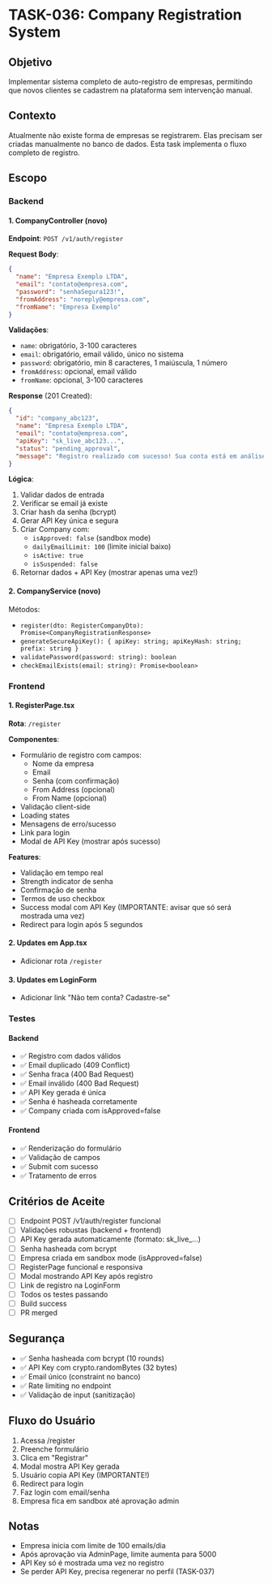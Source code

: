 # TASK-036: Company Registration System

## Objetivo
Implementar sistema completo de auto-registro de empresas, permitindo que novos clientes se cadastrem na plataforma sem intervenção manual.

## Contexto
Atualmente não existe forma de empresas se registrarem. Elas precisam ser criadas manualmente no banco de dados. Esta task implementa o fluxo completo de registro.

## Escopo

### Backend

#### 1. CompanyController (novo)
**Endpoint**: `POST /v1/auth/register`

**Request Body**:
```json
{
  "name": "Empresa Exemplo LTDA",
  "email": "contato@empresa.com",
  "password": "senhaSegura123!",
  "fromAddress": "noreply@empresa.com",
  "fromName": "Empresa Exemplo"
}
```

**Validações**:
- `name`: obrigatório, 3-100 caracteres
- `email`: obrigatório, email válido, único no sistema
- `password`: obrigatório, min 8 caracteres, 1 maiúscula, 1 número
- `fromAddress`: opcional, email válido
- `fromName`: opcional, 3-100 caracteres

**Response** (201 Created):
```json
{
  "id": "company_abc123",
  "name": "Empresa Exemplo LTDA",
  "email": "contato@empresa.com",
  "apiKey": "sk_live_abc123...",
  "status": "pending_approval",
  "message": "Registro realizado com sucesso! Sua conta está em análise e será aprovada em até 7 dias."
}
```

**Lógica**:
1. Validar dados de entrada
2. Verificar se email já existe
3. Criar hash da senha (bcrypt)
4. Gerar API Key única e segura
5. Criar Company com:
   - `isApproved: false` (sandbox mode)
   - `dailyEmailLimit: 100` (limite inicial baixo)
   - `isActive: true`
   - `isSuspended: false`
6. Retornar dados + API Key (mostrar apenas uma vez!)

#### 2. CompanyService (novo)
Métodos:
- `register(dto: RegisterCompanyDto): Promise<CompanyRegistrationResponse>`
- `generateSecureApiKey(): { apiKey: string; apiKeyHash: string; prefix: string }`
- `validatePassword(password: string): boolean`
- `checkEmailExists(email: string): Promise<boolean>`

### Frontend

#### 1. RegisterPage.tsx
**Rota**: `/register`

**Componentes**:
- Formulário de registro com campos:
  - Nome da empresa
  - Email
  - Senha (com confirmação)
  - From Address (opcional)
  - From Name (opcional)
- Validação client-side
- Loading states
- Mensagens de erro/sucesso
- Link para login
- Modal de API Key (mostrar após sucesso)

**Features**:
- Validação em tempo real
- Strength indicator de senha
- Confirmação de senha
- Termos de uso checkbox
- Success modal com API Key (IMPORTANTE: avisar que só será mostrada uma vez)
- Redirect para login após 5 segundos

#### 2. Updates em App.tsx
- Adicionar rota `/register`

#### 3. Updates em LoginForm
- Adicionar link "Não tem conta? Cadastre-se"

### Testes

#### Backend
- ✅ Registro com dados válidos
- ✅ Email duplicado (409 Conflict)
- ✅ Senha fraca (400 Bad Request)
- ✅ Email inválido (400 Bad Request)
- ✅ API Key gerada é única
- ✅ Senha é hasheada corretamente
- ✅ Company criada com isApproved=false

#### Frontend
- ✅ Renderização do formulário
- ✅ Validação de campos
- ✅ Submit com sucesso
- ✅ Tratamento de erros

## Critérios de Aceite
- [ ] Endpoint POST /v1/auth/register funcional
- [ ] Validações robustas (backend + frontend)
- [ ] API Key gerada automaticamente (formato: sk_live_...)
- [ ] Senha hasheada com bcrypt
- [ ] Empresa criada em sandbox mode (isApproved=false)
- [ ] RegisterPage funcional e responsiva
- [ ] Modal mostrando API Key após registro
- [ ] Link de registro na LoginForm
- [ ] Todos os testes passando
- [ ] Build success
- [ ] PR merged

## Segurança
- ✅ Senha hasheada com bcrypt (10 rounds)
- ✅ API Key com crypto.randomBytes (32 bytes)
- ✅ Email único (constraint no banco)
- ✅ Rate limiting no endpoint
- ✅ Validação de input (sanitização)

## Fluxo do Usuário
1. Acessa /register
2. Preenche formulário
3. Clica em "Registrar"
4. Modal mostra API Key gerada
5. Usuário copia API Key (IMPORTANTE!)
6. Redirect para login
7. Faz login com email/senha
8. Empresa fica em sandbox até aprovação admin

## Notas
- Empresa inicia com limite de 100 emails/dia
- Após aprovação via AdminPage, limite aumenta para 5000
- API Key só é mostrada uma vez no registro
- Se perder API Key, precisa regenerar no perfil (TASK-037)
